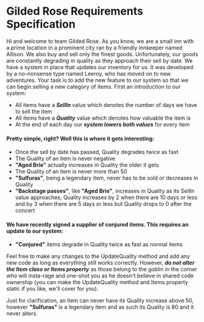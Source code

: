 # Gilded Rose Requirements Specification

Hi and welcome to team Gilded Rose. As you know, we are a small inn with a prime location in a
prominent city ran by a friendly innkeeper named Allison. We also buy and sell only the finest goods.
Unfortunately, our goods are constantly degrading in quality as they approach their sell by date. We
have a system in place that updates our inventory for us. It was developed by a no-nonsense type named
Leeroy, who has moved on to new adventures. Your task is to add the new feature to our system so that
we can begin selling a new category of items. First an introduction to our system:

- All items have a ***SellIn*** value which denotes the number of days we have to sell the item
- All items have a ***Quality*** value which denotes how valuable the item is
- At the end of each day our ***system lowers both values*** for every item

#### Pretty simple, right? Well this is where it gets interesting:

- Once the sell by date has passed, Quality degrades twice as fast
- The Quality of an item is never negative
- **"Aged Brie"** actually increases in Quality the older it gets
- The Quality of an item is never more than 50
- **"Sulfuras"**, being a legendary item, never has to be sold or decreases in Quality
- **"Backstage passes"**, like **"Aged Brie"**, increases in Quality as its SellIn value approaches;
    Quality increases by 2 when there are 10 days or less and by 3 when there are 5 days or less but
    Quality drops to 0 after the concert

#### We have recently signed a supplier of conjured items. This requires an update to our system:

- **"Conjured"** items degrade in Quality twice as fast as normal items

Feel free to make any changes to the UpdateQuality method and add any new code as long as everything
still works correctly. However, ***do not alter the Item class or Items property*** as those belong to the
goblin in the corner who will insta-rage and one-shot you as he doesn't believe in shared code
ownership (you can make the UpdateQuality method and Items property static if you like, we'll cover
for you).

Just for clarification, an item can never have its Quality increase above 50, however **"Sulfuras"** is a
legendary item and as such its Quality is 80 and it never alters.
